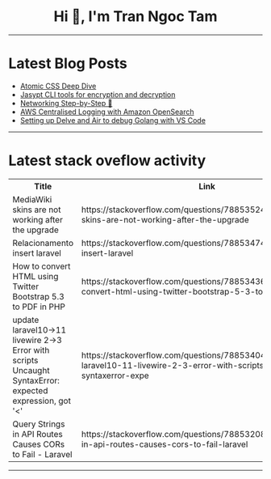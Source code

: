 <h1 align="center">Hi 👋, I'm Tran Ngoc Tam</h1>

---

# Latest Blog Posts 
<!-- BLOG-POST-LIST:START -->
- [Atomic CSS Deep Dive](https://dev.to/mr150/atomic-css-deep-dive-1hee)
- [Jasypt CLI tools for encryption and decryption](https://dev.to/mhjaafar/jasypt-cli-tools-for-encryption-and-decryption-2898)
- [Networking Step-by-Step 👣](https://dev.to/mohanavamsi0614/networking-step-by-step-3n8p)
- [AWS Centralised Logging with Amazon OpenSearch](https://dev.to/neilclark83/aws-centrilised-logging-with-amazon-opensearch-3bna)
- [Setting up Delve and Air to debug Golang with VS Code](https://dev.to/nerdherd/setting-up-golang-on-vs-code-with-debugging-1kbe)
<!-- BLOG-POST-LIST:END -->

---

# Latest stack oveflow activity
<table>
  <tr><th>Title</th><th>Link</th></tr>
  <!-- STACKOVERFLOW:START --><tr><td>MediaWiki skins are not working after the upgrade</td><td>https://stackoverflow.com/questions/78853524/mediawiki-skins-are-not-working-after-the-upgrade</td></tr><tr><td>Relacionamento insert laravel</td><td>https://stackoverflow.com/questions/78853474/relacionamento-insert-laravel</td></tr><tr><td>How to convert HTML using Twitter Bootstrap 5.3 to PDF in PHP</td><td>https://stackoverflow.com/questions/78853436/how-to-convert-html-using-twitter-bootstrap-5-3-to-pdf-in-php</td></tr><tr><td>update laravel10-&gt;11 livewire 2-&gt;3 Error with scripts Uncaught SyntaxError: expected expression, got &#39;&lt;&#39;</td><td>https://stackoverflow.com/questions/78853404/update-laravel10-11-livewire-2-3-error-with-scripts-uncaught-syntaxerror-expe</td></tr><tr><td>Query Strings in API Routes Causes CORs to Fail - Laravel</td><td>https://stackoverflow.com/questions/78853208/query-strings-in-api-routes-causes-cors-to-fail-laravel</td></tr><!-- STACKOVERFLOW:END -->
</table>

---


